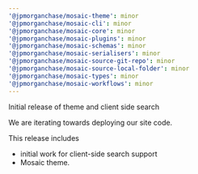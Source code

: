 ```yaml
---
'@jpmorganchase/mosaic-theme': minor
'@jpmorganchase/mosaic-cli': minor
'@jpmorganchase/mosaic-core': minor
'@jpmorganchase/mosaic-plugins': minor
'@jpmorganchase/mosaic-schemas': minor
'@jpmorganchase/mosaic-serialisers': minor
'@jpmorganchase/mosaic-source-git-repo': minor
'@jpmorganchase/mosaic-source-local-folder': minor
'@jpmorganchase/mosaic-types': minor
'@jpmorganchase/mosaic-workflows': minor
---
```


Initial release of theme and client side search

We are iterating towards deploying our site code.

This release includes

- initial work for client-side search support
- Mosaic theme.
